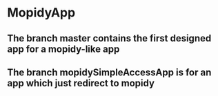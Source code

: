 # MopidyApp
## The branch master contains the first designed app for a mopidy-like app
## The branch mopidySimpleAccessApp is for an app which just redirect to mopidy
